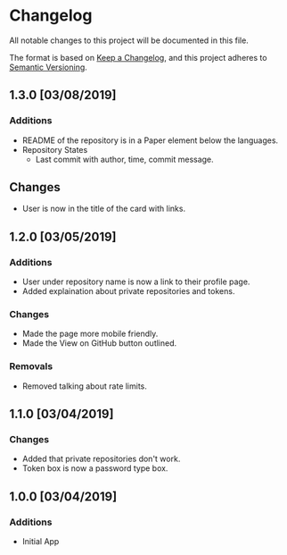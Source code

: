# Changelog
All notable changes to this project will be documented in this file.

The format is based on [Keep a Changelog](https://keepachangelog.com/en/1.0.0/),
and this project adheres to [Semantic Versioning](https://semver.org/spec/v2.0.0.html).

## 1.3.0 [03/08/2019]
### Additions
- README of the repository is in a Paper element below the languages.
- Repository States
  - Last commit with author, time, commit message.

## Changes
- User is now in the title of the card with links.

## 1.2.0 [03/05/2019]
### Additions
- User under repository name is now a link to their profile page.
- Added explaination about private repositories and tokens.

### Changes
- Made the page more mobile friendly.
- Made the View on GitHub button outlined.

### Removals
- Removed talking about rate limits.

## 1.1.0 [03/04/2019]
### Changes
- Added that private repositories don't work.
- Token box is now a password type box.

## 1.0.0 [03/04/2019]
### Additions
- Initial App
